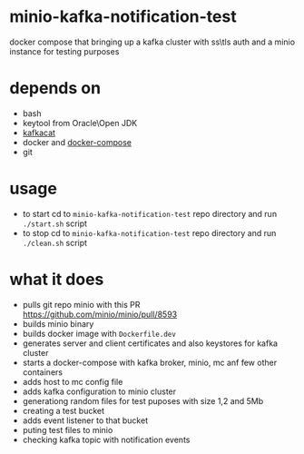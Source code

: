 # minio-kafka-notification-test
docker compose that bringing up a kafka cluster with ss\tls auth and a minio instance for testing purposes

# depends on
 - bash
 - keytool from Oracle\Open JDK
 - [kafkacat](https://github.com/edenhill/kafkacat/releases) 
 - docker and [docker-compose](https://github.com/docker/compose/releases)
 - git

# usage
 - to start cd to `minio-kafka-notification-test` repo directory and run `./start.sh` script
 - to stop cd to `minio-kafka-notification-test` repo directory and run `./clean.sh` script

# what it does
 - pulls git repo minio with this PR https://github.com/minio/minio/pull/8593
 - builds minio binary
 - builds docker image with `Dockerfile.dev`
 - generates server and client certificates and also keystores for kafka cluster
 - starts a docker-compose with kafka broker, minio, mc anf few other containers
 - adds host to mc config file
 - adds kafka configuration to minio cluster
 - generationg random files for test puposes with size 1,2 and 5Mb
 - creating a test bucket
 - adds event listener to that bucket
 - puting test files to minio
 - checking kafka topic with notification events
